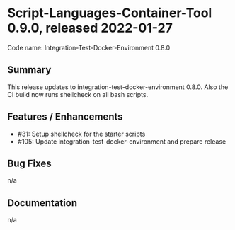# Script-Languages-Container-Tool 0.9.0, released 2022-01-27

Code name: Integration-Test-Docker-Environment 0.8.0

## Summary 

This release updates to integration-test-docker-environment 0.8.0. Also the CI build now runs shellcheck on all bash scripts.

## Features / Enhancements

 - #31: Setup shellcheck for the starter scripts
 - #105: Update integration-test-docker-environment and prepare release

## Bug Fixes

n/a

## Documentation
n/a

